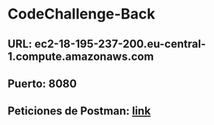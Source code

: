 # CodeChallenge-Back

## URL: ec2-18-195-237-200.eu-central-1.compute.amazonaws.com
## Puerto: 8080
## Peticiones de Postman: [link](https://documenter.getpostman.com/view/11421681/SzmmTZtM?version=latest)
